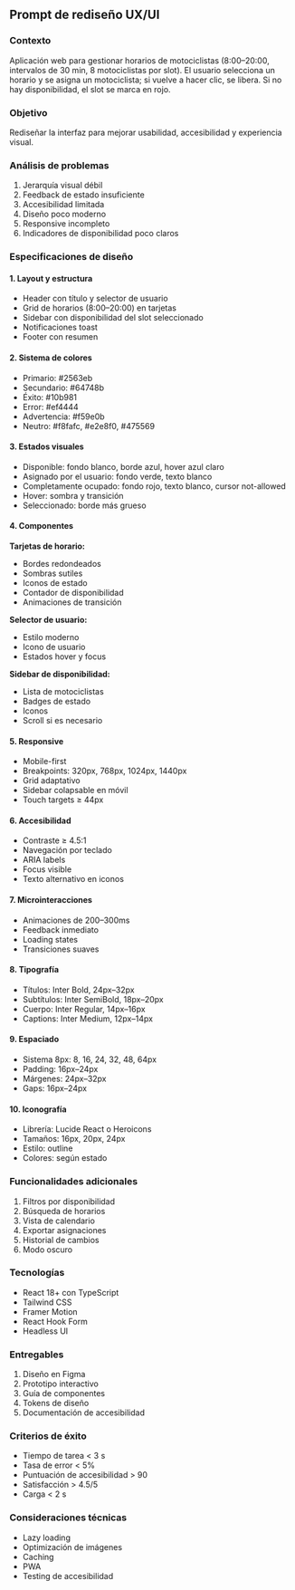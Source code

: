 ## Prompt de rediseño UX/UI

### Contexto
Aplicación web para gestionar horarios de motociclistas (8:00–20:00, intervalos de 30 min, 8 motociclistas por slot). El usuario selecciona un horario y se asigna un motociclista; si vuelve a hacer clic, se libera. Si no hay disponibilidad, el slot se marca en rojo.

### Objetivo
Rediseñar la interfaz para mejorar usabilidad, accesibilidad y experiencia visual.

### Análisis de problemas
1. Jerarquía visual débil
2. Feedback de estado insuficiente
3. Accesibilidad limitada
4. Diseño poco moderno
5. Responsive incompleto
6. Indicadores de disponibilidad poco claros

### Especificaciones de diseño

#### 1. Layout y estructura
- Header con título y selector de usuario
- Grid de horarios (8:00–20:00) en tarjetas
- Sidebar con disponibilidad del slot seleccionado
- Notificaciones toast
- Footer con resumen

#### 2. Sistema de colores
- Primario: #2563eb
- Secundario: #64748b
- Éxito: #10b981
- Error: #ef4444
- Advertencia: #f59e0b
- Neutro: #f8fafc, #e2e8f0, #475569

#### 3. Estados visuales
- Disponible: fondo blanco, borde azul, hover azul claro
- Asignado por el usuario: fondo verde, texto blanco
- Completamente ocupado: fondo rojo, texto blanco, cursor not-allowed
- Hover: sombra y transición
- Seleccionado: borde más grueso

#### 4. Componentes

**Tarjetas de horario:**
- Bordes redondeados
- Sombras sutiles
- Iconos de estado
- Contador de disponibilidad
- Animaciones de transición

**Selector de usuario:**
- Estilo moderno
- Icono de usuario
- Estados hover y focus

**Sidebar de disponibilidad:**
- Lista de motociclistas
- Badges de estado
- Iconos
- Scroll si es necesario

#### 5. Responsive
- Mobile-first
- Breakpoints: 320px, 768px, 1024px, 1440px
- Grid adaptativo
- Sidebar colapsable en móvil
- Touch targets ≥ 44px

#### 6. Accesibilidad
- Contraste ≥ 4.5:1
- Navegación por teclado
- ARIA labels
- Focus visible
- Texto alternativo en iconos

#### 7. Microinteracciones
- Animaciones de 200–300ms
- Feedback inmediato
- Loading states
- Transiciones suaves

#### 8. Tipografía
- Títulos: Inter Bold, 24px–32px
- Subtítulos: Inter SemiBold, 18px–20px
- Cuerpo: Inter Regular, 14px–16px
- Captions: Inter Medium, 12px–14px

#### 9. Espaciado
- Sistema 8px: 8, 16, 24, 32, 48, 64px
- Padding: 16px–24px
- Márgenes: 24px–32px
- Gaps: 16px–24px

#### 10. Iconografía
- Librería: Lucide React o Heroicons
- Tamaños: 16px, 20px, 24px
- Estilo: outline
- Colores: según estado

### Funcionalidades adicionales
1. Filtros por disponibilidad
2. Búsqueda de horarios
3. Vista de calendario
4. Exportar asignaciones
5. Historial de cambios
6. Modo oscuro

### Tecnologías
- React 18+ con TypeScript
- Tailwind CSS
- Framer Motion
- React Hook Form
- Headless UI

### Entregables
1. Diseño en Figma
2. Prototipo interactivo
3. Guía de componentes
4. Tokens de diseño
5. Documentación de accesibilidad

### Criterios de éxito
- Tiempo de tarea < 3 s
- Tasa de error < 5%
- Puntuación de accesibilidad > 90
- Satisfacción > 4.5/5
- Carga < 2 s

### Consideraciones técnicas
- Lazy loading
- Optimización de imágenes
- Caching
- PWA
- Testing de accesibilidad
